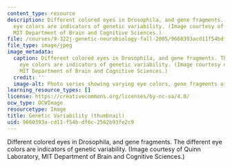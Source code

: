 ```yaml
---
content_type: resource
description: Different colored eyes in Drosophila, and gene fragments. The different
  eye colors are indicators of genetic variability. (Image courtesy of Quinn Laboratory,
  MIT Department of Brain and Cognitive Sciences.)
file: /courses/9-322j-genetic-neurobiology-fall-2005/9660393acd11f54bdf6c2562b93fe2c9_9-322jf05-th.jpg
file_type: image/jpeg
image_metadata:
  caption: Different colored eyes in Drosophila, and gene fragments. The different
    eye colors are indicators of genetic variability. (Image courtesy of Quinn Laboratory,
    MIT Department of Brain and Cognitive Sciences.)
  credit: ''
  image-alt: Photo series showing varying eye colors, gene fragments of Drosophila.
learning_resource_types: []
license: https://creativecommons.org/licenses/by-nc-sa/4.0/
ocw_type: OCWImage
resourcetype: Image
title: Genetic Variability (thumbnail)
uid: 9660393a-cd11-f54b-df6c-2562b93fe2c9
---
```

Different colored eyes in Drosophila, and gene fragments. The different eye colors are indicators of genetic variability. (Image courtesy of Quinn Laboratory, MIT Department of Brain and Cognitive Sciences.)